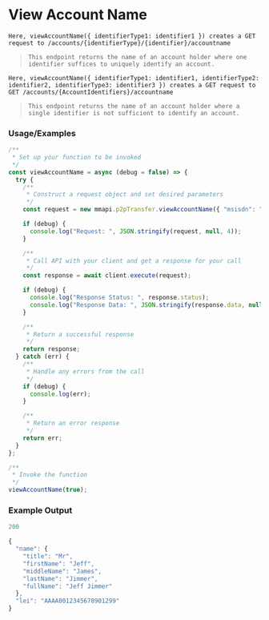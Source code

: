 # View Account Name

`Here, viewAccountName({ identifierType1: identifier1 }) creates a GET request to /accounts/{identifierType}/{identifier}/accountname`

> `This endpoint returns the name of an account holder where one identifier suffices to uniquely identify an account.`

`Here, viewAccountName({ identifierType1: identifier1, identifierType2: identifier2, identifierType3: identifier3 }) creates a GET request to  GET /accounts/{AccountIdentifiers}/accountname`

> `This endpoint returns the name of an account holder where a single identifier is not sufficient to identify an account.`

### Usage/Examples

```javascript
/**
 * Set up your function to be invoked
 */
const viewAccountName = async (debug = false) => {
  try {
    /**
     * Construct a request object and set desired parameters
     */
    const request = new mmapi.p2pTransfer.viewAccountName({ "msisdn": "+44012345678" });

    if (debug) {
      console.log("Request: ", JSON.stringify(request, null, 4));
    }

    /**
     * Call API with your client and get a response for your call
     */
    const response = await client.execute(request);

    if (debug) {
      console.log("Response Status: ", response.status);
      console.log("Response Data: ", JSON.stringify(response.data, null, 4));
    }

    /**
     * Return a successful response
     */
    return response;
  } catch (err) {
    /**
     * Handle any errors from the call
     */
    if (debug) {
      console.log(err);
    }

    /**
     * Return an error response
     */
    return err;
  }
};

/**
 * Invoke the function
 */
viewAccountName(true);
```

### Example Output

```javascript
200

{
  "name": {
    "title": "Mr",
    "firstName": "Jeff",
    "middleName": "James",
    "lastName": "Jimmer",
    "fullName": "Jeff Jimmer"
  },
  "lei": "AAAA0012345678901299"
}
```
